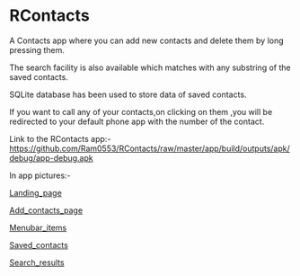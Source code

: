 # RContacts
A Contacts app where you can add new contacts and delete them by long pressing them.

The search facility is also available which matches with any substring of the saved contacts.

SQLite database has been used to store data of saved contacts.

If you want to call any of your contacts,on clicking on them ,you will be redirected to your default phone app with the number of the contact.

Link to the RContacts app:-  https://github.com/Ram0553/RContacts/raw/master/app/build/outputs/apk/debug/app-debug.apk

In app pictures:-

[Landing_page](https://user-images.githubusercontent.com/53968496/127190547-dc3fed8e-2c3a-4e17-91f7-0f19b380e6f0.jpg)

[Add_contacts_page](https://user-images.githubusercontent.com/53968496/127190574-5440b015-7126-4907-9a25-d3bbd81ce642.jpg)

[Menubar_items](https://user-images.githubusercontent.com/53968496/127190589-b3c16991-aa73-421e-a31b-3a4869165231.jpg)

[Saved_contacts](https://user-images.githubusercontent.com/53968496/127190616-d0609e92-da04-4dce-b201-520d55fb9f15.jpg)

[Search_results](https://user-images.githubusercontent.com/53968496/127190630-0d40e9b7-e9b3-4f44-bb30-429a6b37ad63.jpg)
